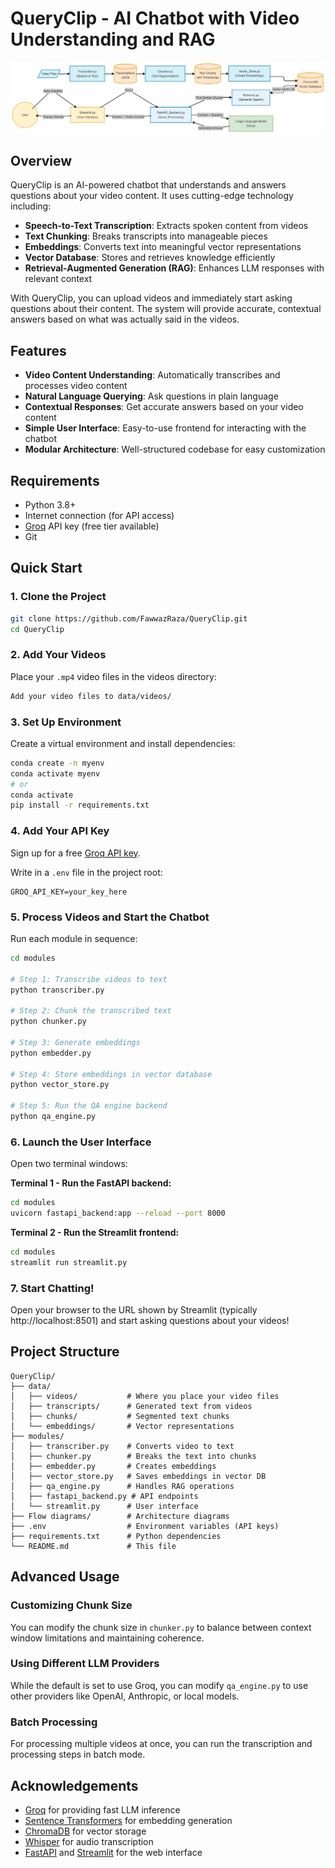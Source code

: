 # QueryClip - AI Chatbot with Video Understanding and RAG

<p align="center">
  <img src="https://github.com/FawwazRaza/QueryClip/blob/main/Flow%20diagrams/complete%20flow.png" alt="QueryClip Architecture" width="800">
</p>

## Overview

QueryClip is an AI-powered chatbot that understands and answers questions about your video content. It uses cutting-edge technology including:

- **Speech-to-Text Transcription**: Extracts spoken content from videos
- **Text Chunking**: Breaks transcripts into manageable pieces
- **Embeddings**: Converts text into meaningful vector representations
- **Vector Database**: Stores and retrieves knowledge efficiently
- **Retrieval-Augmented Generation (RAG)**: Enhances LLM responses with relevant context

With QueryClip, you can upload videos and immediately start asking questions about their content. The system will provide accurate, contextual answers based on what was actually said in the videos.

## Features

- **Video Content Understanding**: Automatically transcribes and processes video content
- **Natural Language Querying**: Ask questions in plain language
- **Contextual Responses**: Get accurate answers based on your video content
- **Simple User Interface**: Easy-to-use frontend for interacting with the chatbot
- **Modular Architecture**: Well-structured codebase for easy customization

## Requirements

- Python 3.8+
- Internet connection (for API access)
- [Groq](https://groq.com/) API key (free tier available)
- Git

## Quick Start

### 1. Clone the Project

```bash
git clone https://github.com/FawwazRaza/QueryClip.git
cd QueryClip
```

### 2. Add Your Videos

Place your `.mp4` video files in the videos directory:

```bash
Add your video files to data/videos/
```

### 3. Set Up Environment

Create a virtual environment and install dependencies:

```bash
conda create -n myenv
conda activate myenv
# or
conda activate 
pip install -r requirements.txt
```

### 4. Add Your API Key

Sign up for a free [Groq API key](https://console.groq.com/signup).

Write in a `.env` file in the project root:

```
GROQ_API_KEY=your_key_here
```

### 5. Process Videos and Start the Chatbot

Run each module in sequence:

```bash
cd modules

# Step 1: Transcribe videos to text
python transcriber.py

# Step 2: Chunk the transcribed text
python chunker.py

# Step 3: Generate embeddings
python embedder.py

# Step 4: Store embeddings in vector database
python vector_store.py

# Step 5: Run the QA engine backend
python qa_engine.py
```

### 6. Launch the User Interface

Open two terminal windows:

**Terminal 1 - Run the FastAPI backend:**
```bash
cd modules
uvicorn fastapi_backend:app --reload --port 8000
```

**Terminal 2 - Run the Streamlit frontend:**
```bash
cd modules
streamlit run streamlit.py
```

### 7. Start Chatting!

Open your browser to the URL shown by Streamlit (typically http://localhost:8501) and start asking questions about your videos!

## Project Structure

```
QueryClip/
├── data/
│   ├── videos/           # Where you place your video files
│   ├── transcripts/      # Generated text from videos
│   ├── chunks/           # Segmented text chunks
│   └── embeddings/       # Vector representations
├── modules/
│   ├── transcriber.py    # Converts video to text
│   ├── chunker.py        # Breaks the text into chunks
│   ├── embedder.py       # Creates embeddings
│   ├── vector_store.py   # Saves embeddings in vector DB
│   ├── qa_engine.py      # Handles RAG operations
│   ├── fastapi_backend.py # API endpoints
│   └── streamlit.py      # User interface
├── Flow diagrams/        # Architecture diagrams
├── .env                  # Environment variables (API keys)
├── requirements.txt      # Python dependencies
└── README.md             # This file
```

## Advanced Usage

### Customizing Chunk Size

You can modify the chunk size in `chunker.py` to balance between context window limitations and maintaining coherence.

### Using Different LLM Providers

While the default is set to use Groq, you can modify `qa_engine.py` to use other providers like OpenAI, Anthropic, or local models.

### Batch Processing

For processing multiple videos at once, you can run the transcription and processing steps in batch mode.

## Acknowledgements

- [Groq](https://groq.com/) for providing fast LLM inference
- [Sentence Transformers](https://www.sbert.net/) for embedding generation
- [ChromaDB](https://www.trychroma.com/) for vector storage
- [Whisper](https://github.com/openai/whisper) for audio transcription
- [FastAPI](https://fastapi.tiangolo.com/) and [Streamlit](https://streamlit.io/) for the web interface
